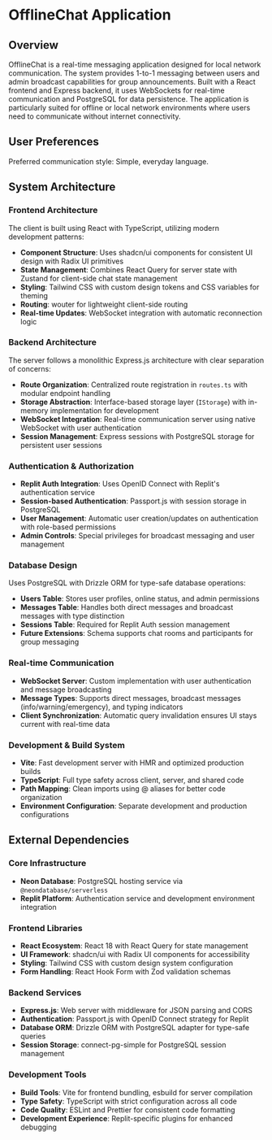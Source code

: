 # OfflineChat Application

## Overview

OfflineChat is a real-time messaging application designed for local network communication. The system provides 1-to-1 messaging between users and admin broadcast capabilities for group announcements. Built with a React frontend and Express backend, it uses WebSockets for real-time communication and PostgreSQL for data persistence. The application is particularly suited for offline or local network environments where users need to communicate without internet connectivity.

## User Preferences

Preferred communication style: Simple, everyday language.

## System Architecture

### Frontend Architecture
The client is built using React with TypeScript, utilizing modern development patterns:
- **Component Structure**: Uses shadcn/ui components for consistent UI design with Radix UI primitives
- **State Management**: Combines React Query for server state with Zustand for client-side chat state management
- **Styling**: Tailwind CSS with custom design tokens and CSS variables for theming
- **Routing**: wouter for lightweight client-side routing
- **Real-time Updates**: WebSocket integration with automatic reconnection logic

### Backend Architecture
The server follows a monolithic Express.js architecture with clear separation of concerns:
- **Route Organization**: Centralized route registration in `routes.ts` with modular endpoint handling
- **Storage Abstraction**: Interface-based storage layer (`IStorage`) with in-memory implementation for development
- **WebSocket Integration**: Real-time communication server using native WebSocket with user authentication
- **Session Management**: Express sessions with PostgreSQL storage for persistent user sessions

### Authentication & Authorization
- **Replit Auth Integration**: Uses OpenID Connect with Replit's authentication service
- **Session-based Authentication**: Passport.js with session storage in PostgreSQL
- **User Management**: Automatic user creation/updates on authentication with role-based permissions
- **Admin Controls**: Special privileges for broadcast messaging and user management

### Database Design
Uses PostgreSQL with Drizzle ORM for type-safe database operations:
- **Users Table**: Stores user profiles, online status, and admin permissions
- **Messages Table**: Handles both direct messages and broadcast messages with type distinction
- **Sessions Table**: Required for Replit Auth session management
- **Future Extensions**: Schema supports chat rooms and participants for group messaging

### Real-time Communication
- **WebSocket Server**: Custom implementation with user authentication and message broadcasting
- **Message Types**: Supports direct messages, broadcast messages (info/warning/emergency), and typing indicators
- **Client Synchronization**: Automatic query invalidation ensures UI stays current with real-time data

### Development & Build System
- **Vite**: Fast development server with HMR and optimized production builds
- **TypeScript**: Full type safety across client, server, and shared code
- **Path Mapping**: Clean imports using @ aliases for better code organization
- **Environment Configuration**: Separate development and production configurations

## External Dependencies

### Core Infrastructure
- **Neon Database**: PostgreSQL hosting service via `@neondatabase/serverless`
- **Replit Platform**: Authentication service and development environment integration

### Frontend Libraries
- **React Ecosystem**: React 18 with React Query for state management
- **UI Framework**: shadcn/ui with Radix UI components for accessibility
- **Styling**: Tailwind CSS with custom design system configuration
- **Form Handling**: React Hook Form with Zod validation schemas

### Backend Services
- **Express.js**: Web server with middleware for JSON parsing and CORS
- **Authentication**: Passport.js with OpenID Connect strategy for Replit
- **Database ORM**: Drizzle ORM with PostgreSQL adapter for type-safe queries
- **Session Storage**: connect-pg-simple for PostgreSQL session management

### Development Tools
- **Build Tools**: Vite for frontend bundling, esbuild for server compilation
- **Type Safety**: TypeScript with strict configuration across all code
- **Code Quality**: ESLint and Prettier for consistent code formatting
- **Development Experience**: Replit-specific plugins for enhanced debugging